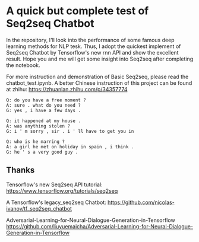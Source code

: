 # A quick but complete test of Seq2seq Chatbot

In the repository, I'll look into the performance of some famous deep learning methods for NLP tesk. 
Thus, I adopt the quickest implement of Seq2seq Chatbot by Tensorflow's new rnn API and show the excellent result. 
Hope you and me will get some insight into Seq2seq after completing the notebook.

For more instruction and demonstration of Basic Seq2seq, please read the chatbot_test.ipynb.
A better Chinese instruction of this project can be found at zhihu: https://zhuanlan.zhihu.com/p/34357774

```
Q: do you have a free moment ?
A: sure . what do you need ?
G: yes , i have a few days .

Q: it happened at my house .
A: was anything stolen ?
G: i ' m sorry , sir . i ' ll have to get you in

Q: who is he marring ?
A: a girl he met on holiday in spain , i think .
G: he ' s a very good guy .
```

## Thanks

Tensorflow's new Seq2seq API tutorial: https://www.tensorflow.org/tutorials/seq2seq

A Tensorflow's legacy_seq2seq Chatbot: https://github.com/nicolas-ivanov/tf_seq2seq_chatbot

Adversarial-Learning-for-Neural-Dialogue-Generation-in-Tensorflow https://github.com/liuyuemaicha/Adversarial-Learning-for-Neural-Dialogue-Generation-in-Tensorflow
